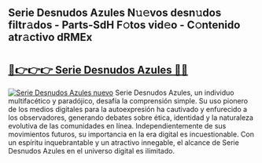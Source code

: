 ## Serie Desnudos Azules N𝚞𝚎vos desn𝚞dos filtr𝚊dos - Parts-SdH F𝚘tos vid𝚎o - C𝚘ntenido atr𝚊ctivo dRMEx

# <h2><a href="http://mb6rey.tromn.icu/?c=Serie+Desnudos+Azules">🔗👉👉👉 Serie Desnudos Azules 🔗🔗</a></h2>

[![Serie Desnudos Azules nuevo](https://i.imgur.com/pEAQMta.gif)](http://mb6rey.tromn.icu/?c=Serie+Desnudos+Azules)
Serie Desnudos Azules, un individuo multifacético y paradójico, desafía la comprensión simple. Su uso pionero de los medios digitales para la autoexpresión ha cautivado y enfurecido a los observadores, generando debates sobre ética, identidad y la naturaleza evolutiva de las comunidades en línea. Independientemente de sus movimientos futuros, su importancia en la era digital es incuestionable. Con un espíritu inquebrantable y un atractivo innegable, el alcance de Serie Desnudos Azules en el universo digital es ilimitado.
